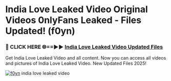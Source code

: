 # India Love Leaked Video Original Videos 0nlyFans Leaked - Files Updated! (f0yn)

<h3>🔴 CLICK HERE 🌐==►► <a href="https://tinyurl.com/ms9xzufz" rel="nofollow">India Love Leaked Video Updated Files</a></h3>

Get India Love Leaked Video and all content. Now you can access all videos and pictures of India Love Leaked Video. New Updated Files 2025!

[![f0yn](https://i.imgur.com/PQ7UWWw.gif)](https://tinyurl.com/ms9xzufz)
india love leaked video